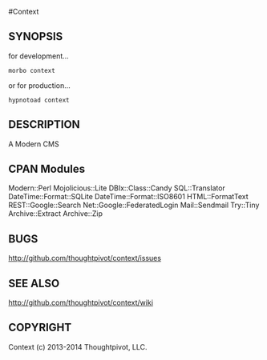 
#Context

## SYNOPSIS

for development...

    morbo context

or for production...

    hypnotoad context

## DESCRIPTION

A Modern CMS

## CPAN Modules

Modern::Perl Mojolicious::Lite DBIx::Class::Candy SQL::Translator 
DateTime::Format::SQLite DateTime::Format::ISO8601 HTML::FormatText
REST::Google::Search Net::Google::FederatedLogin Mail::Sendmail
Try::Tiny Archive::Extract Archive::Zip

## BUGS

http://github.com/thoughtpivot/context/issues

## SEE ALSO

http://github.com/thoughtpivot/context/wiki

## COPYRIGHT

Context (c) 2013-2014 Thoughtpivot, LLC.
